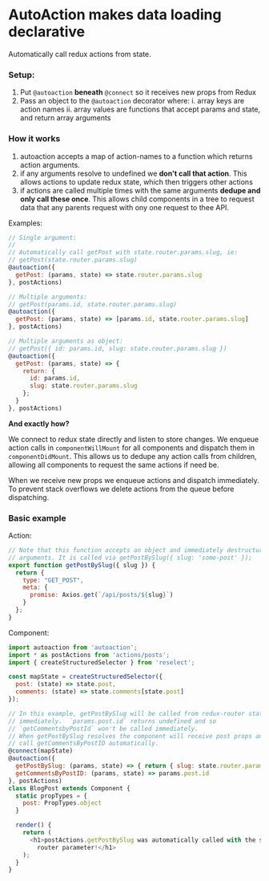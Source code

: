 # AutoAction makes data loading declarative

Automatically call redux actions from state.

### Setup:

1. Put `@autoaction` **beneath** `@connect` so it receives new props from Redux
2. Pass an object to the `@autoaction` decorator where:
  i. array keys are action names
  ii. array values are functions that accept params and state, and return array
  arguments

### How it works

1. autoaction accepts a map of action-names to a function which returns action
   arguments.
2. if any arguments resolve to undefined we **don't call that action**. This
   allows actions to update redux state, which then triggers other actions
3. if actions are called multiple times with the same arguments **dedupe and
   only call these once**. This allows child components in a tree to request 
   data that any parents request with ony one request to thee API.

Examples:

```js
// Single argument:
//
// Automatically call getPost with state.router.params.slug, ie:
// getPost(state.router.params.slug)
@autoaction({
  getPost: (params, state) => state.router.params.slug
}, postActions)

// Multiple arguments:
// getPost(params.id, state.router.params.slug)
@autoaction({
  getPost: (params, state) => [params.id, state.router.params.slug]
}, postActions)

// Multiple arguments as object:
// getPost({ id: params.id, slug: state.router.params.slug })
@autoaction({
  getPost: (params, state) => {
    return: {
      id: params.id,
      slug: state.router.params.slug
    };
  }
}, postActions)
```

**And exactly how?**

We connect to redux state directly and listen to store changes.  We enqueue
action calls in `componentWillMount` for all components and dispatch them in
`componentDidMount`. This allows us to dedupe any action calls from children,
allowing all components to request the same actions if need be.

When we receive new props we enqueue actions and dispatch immediately. To
prevent stack overflows we delete actions from the queue before dispatching.


### Basic example

Action:

```js
// Note that this function accepts an object and immediately destructures into
// arguments. It is called via getPostBySlug({ slug: 'some-post' });
export function getPostBySlug({ slug }) {
  return {
    type: "GET_POST",
    meta: {
      promise: Axios.get(`/api/posts/${slug}`)
    }
  };
}
```

Component:

```js
import autoaction from 'autoaction';
import * as postActions from 'actions/posts';
import { createStructuredSelector } from 'reselect';

const mapState = createStructuredSelector({
  post: (state) => state.post,
  comments: (state) => state.comments[state.post]
});

// In this example, getPostBySlug will be called from redux-router state
// immediately.  `params.post.id` returns undefined and so
// `getCommentsbyPostId` won't be called immediately.
// When getPostBySlug resolves the component will receive post props and will
// call getCommentsByPostID automatically.
@connect(mapState)
@autoaction({
  getPostBySlug: (params, state) => { return { slug: state.router.params.slug }; }
  getCommentsByPostID: (params, state) => params.post.id
}, postActions)
class BlogPost extends Component {
  static propTypes = {
    post: PropTypes.object
  }

  render() {
    return (
      <h1>postActions.getPostBySlug was automatically called with the slug
        router parameter!</h1>
    );
  }
}
```
